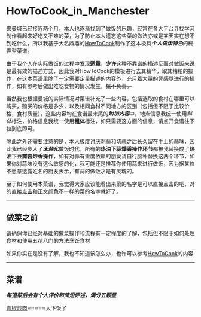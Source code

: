 # HowToCook_in_Manchester

来曼城已经接近两个月，本人也逐渐找到了做饭的乐趣，经常在各大平台寻找学习制作看起来好吃又不难的菜，为了防止本人遗忘这些菜的做法亦或是某天实在想不到吃什么，所以我基于大名鼎鼎的[HowToCook](https://github.com/Anduin2017/HowToCook)制作了这本极具***个人做饭特色***的~~糊弄型~~菜谱。  

由于我个人在实际做饭的过程中发现**适量**，**少许**这种不靠谱的描述反而对做饭来说是最有效的描述方式，因此我对HowToCook的模板进行去其精华，取其糟粕的操作，在这本菜谱里除了一定需要定量描述的内容外，充斥着大量的凭感觉进行的操作，如有参考后做出难吃食物的情况发生，~~概不负责。~~  

当然我也根据曼城的实际情况对菜谱补充了一些内容，包括选取的食材在哪里可以购买，购买的价格是多少，以及相同食材不同地方的区别（包括但不限于比较价格，食材质量），这些内容均在食谱最末尾的***附加内容***中，地点信息我统一使用*斜体*标注，价格信息我统一使用**粗体**标注，如只需要这方面的信息，请点开食谱往下拉到底即可。

除此之外还需要注意的是，本人极度讨厌剥蒜和切蒜之后长久留在手上的蒜味，因此我已经步入了***无蒜化***做饭时代，所有的**热油下蒜爆香操作环节**都被我替换成了**热油下豆瓣酱炒香操作**，如有对蒜有重度依赖的朋友请自行脑补替换这两个环节，如果你对蒜味没有这么敏感的化，我可能还是推荐你使用蒜来进行做饭，因为据某位不愿意透露姓名的厨友表示，有蒜的做饭才是有灵魂的。  

至于如何使用本菜谱，我觉得大家应该能看出来菜的名字是可以直接点击的吧，对的直接[点击](https://github.com/KatouMegumii/HowToCook_in_Manchester/blob/master/README.md)和正文颜色不一样的菜的名字就好了。


---
## 做菜之前  
请确保你已经对基础的做菜操作和流程有一定程度的了解，包括但不限于如何处理食材和使用五花八门的方法烹饪食材  

如果你实在是没有了解，我也不知道该怎么办，也许可以参考[HowToCook](https://github.com/Anduin2017/HowToCook)的内容

---
## 菜谱
***每道菜后会有个人评价和简短评述，满分五颗星***  

[青椒炒肉](https://github.com/KatouMegumii/HowToCook_in_Manchester/blob/master/%E9%9D%92%E6%A4%92%E7%82%92%E8%82%89.md)⭐⭐⭐⭐⭐太下饭了

